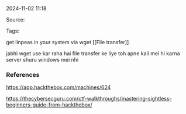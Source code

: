 
2024-11-02 11:18

Source: 

Tags: 

get linpeas in your system via wget 
[[File transfer]]


jabhi wget use kar raha hai file transfer ke liye toh apne kali mei hi karna server shuru windows mei nhi

### References
https://app.hackthebox.com/machines/624


https://thecybersecguru.com/ctf-walkthroughs/mastering-sightless-beginners-guide-from-hackthebox/